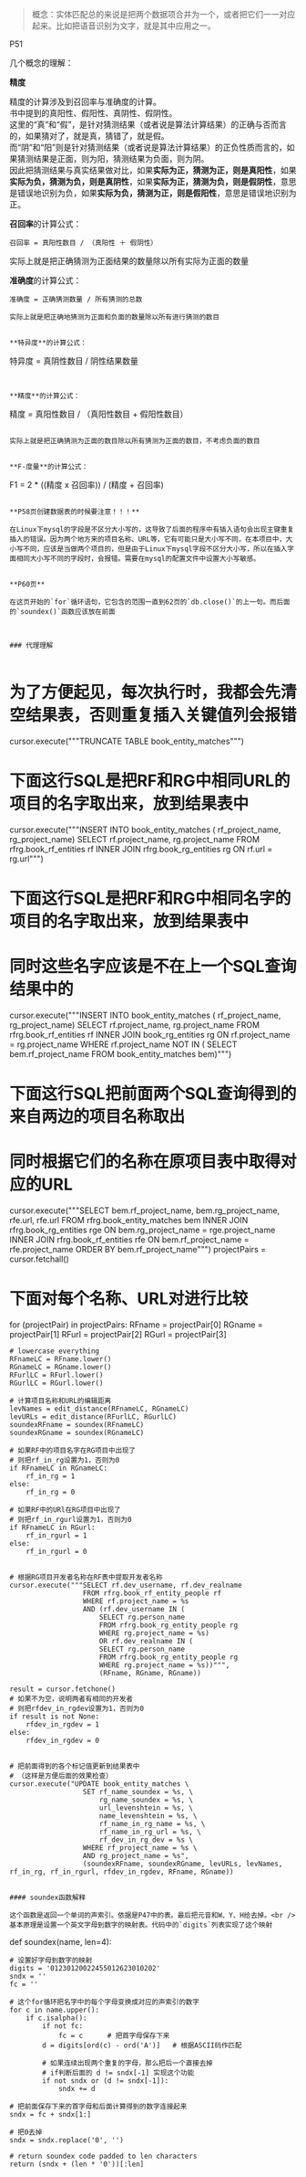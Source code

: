 > 概念：实体匹配总的来说是把两个数据项合并为一个，或者把它们一一对应起来。比如把语音识别为文字，就是其中应用之一。

P51

几个概念的理解：

**精度**

精度的计算涉及到召回率与准确度的计算。<br />
书中提到的真阳性、假阳性、真阴性、假阴性。<br />这里的“真”和“假”，是针对猜测结果（或者说是算法计算结果）的正确与否而言的，如果猜对了，就是真，猜错了，就是假。<br />而“阴”和“阳”则是针对猜测结果（或者说是算法计算结果）的正负性质而言的，如果猜测结果是正面，则为阳，猜测结果为负面，则为阴。<br />因此把猜测结果与真实结果做对比，如果**实际为正，猜测为正，则是真阳性**，如果**实际为负，猜测为负，则是真阴性**，如果**实际为正，猜测为负，则是假阴性**，意思是错误地识别为负，如果**实际为负，猜测为正，则是假阳性**，意思是错误地识别为正。

**召回率**的计算公式：

```
召回率 = 真阳性数目 / （真阳性 ＋ 假阴性）
```

实际上就是把正确猜测为正面结果的数量除以所有实际为正面的数量


**准确度**的计算公式：

```
准确度 = 正确猜测数量 / 所有猜测的总数

实际上就是把正确地猜测为正面和负面的数量除以所有进行猜测的数目


**特异度**的计算公式：

```
特异度 = 真阴性数目 / 阴性结果数量
```


**精度**的计算公式：

```
精度 = 真阳性数目 / （真阳性数目 + 假阳性数目）
```

实际上就是把正确猜测为正面的数目除以所有猜测为正面的数目，不考虑负面的数目


**F-度量**的计算公式：

```
F1 = 2 * ((精度 x 召回率)) / (精度 + 召回率)
```

**P58页创建数据表的时候要注意！！！**

在Linux下mysql的字段是不区分大小写的，这导致了后面的程序中有插入语句会出现主键重复插入的错误。因为两个地方来的项目名称、URL等，它有可能只是大小写不同，在本项目中，大小写不同，应该是当做两个项目的，但是由于Linux下mysql字段不区分大小写，所以在插入字面相同大小写不同的字段时，会报错。需要在mysql的配置文件中设置大小写敏感。


**P60页**

在这页开始的`for`循环语句，它包含的范围一直到62页的`db.close()`的上一句。而后面的`soundex()`函数应该放在前面



### 代理理解


```
# 为了方便起见，每次执行时，我都会先清空结果表，否则重复插入关键值列会报错
cursor.execute("""TRUNCATE TABLE book_entity_matches""")

# 下面这行SQL是把RF和RG中相同URL的项目的名字取出来，放到结果表中
cursor.execute("""INSERT INTO book_entity_matches (
                  rf_project_name, rg_project_name)
                  SELECT rf.project_name, rg.project_name
                  FROM rfrg.book_rf_entities rf
                  INNER JOIN rfrg.book_rg_entities rg
                  ON rf.url = rg.url""")

# 下面这行SQL是把RF和RG中相同名字的项目的名字取出来，放到结果表中
# 同时这些名字应该是不在上一个SQL查询结果中的
cursor.execute("""INSERT INTO book_entity_matches (
                  rf_project_name, rg_project_name)
                  SELECT rf.project_name, rg.project_name
                  FROM rfrg.book_rf_entities rf
                  INNER JOIN book_rg_entities rg
                  ON rf.project_name = rg.project_name
                  WHERE rf.project_name NOT IN (
                      SELECT bem.rf_project_name
                      FROM book_entity_matches bem)""")

# 下面这行SQL把前面两个SQL查询得到的来自两边的项目名称取出
# 同时根据它们的名称在原项目表中取得对应的URL
cursor.execute("""SELECT bem.rf_project_name, bem.rg_project_name, rfe.url, rfe.url
                  FROM rfrg.book_entity_matches bem
                  INNER JOIN rfrg.book_rg_entities rge
                  ON bem.rg_project_name = rge.project_name
                  INNER JOIN rfrg.book_rf_entities rfe
                  ON bem.rf_project_name = rfe.project_name
                  ORDER BY bem.rf_project_name""")
projectPairs = cursor.fetchall()


# 下面对每个名称、URL对进行比较
for (projectPair) in projectPairs:
    RFname = projectPair[0]
    RGname = projectPair[1]
    RFurl = projectPair[2]
    RGurl = projectPair[3]

    # lowercase everything
    RFnameLC = RFname.lower()
    RGnameLC = RGname.lower()
    RFurlLC = RFurl.lower()
    RGurlLC = RGurl.lower()

    # 计算项目名称和URL的编辑距离
    levNames = edit_distance(RFnameLC, RGnameLC)
    levURLs = edit_distance(RFurlLC, RGurlLC)
    soundexRFname = soundex(RFnameLC)
    soundexRGname = soundex(RGnameLC)

    # 如果RF中的项目名字在RG项目中出现了
    # 则把rf_in_rg设置为1，否则为0
    if RFnameLC in RGnameLC:
        rf_in_rg = 1
    else:
        rf_in_rg = 0

    # 如果RF中的URl在RG项目中出现了
    # 则把rf_in_rgurl设置为1，否则为0
    if RFnameLC in RGurl:
        rf_in_rgurl = 1
    else:
        rf_in_rgurl = 0


    # 根据RG项目开发者名称在RF表中提取开发者名称
    cursor.execute("""SELECT rf.dev_username, rf.dev_realname
                      FROM rfrg.book_rf_entity_people rf
                      WHERE rf.project_name = %s
                      AND (rf.dev_username IN (
                          SELECT rg.person_name
                          FROM rfrg.book_rg_entity_people rg
                          WHERE rg.project_name = %s)
                          OR rf.dev_realname IN (
                          SELECT rg.person_name
                          FROM rfrg.book_rg_entity_people rg
                          WHERE rg.project_name = %s))""",
                          (RFname, RGname, RGname))

    result = cursor.fetchone()
    # 如果不为空，说明两者有相同的开发者
    # 则把rfdev_in_rgdev设置为1，否则为0
    if result is not None:
        rfdev_in_rgdev = 1
    else:
        rfdev_in_rgdev = 0


    # 把前面得到的各个标记值更新到结果表中
    # （这样是方便后面的效果检查）
    cursor.execute("UPDATE book_entity_matches \
                      SET rf_name_soundex = %s, \
                          rg_name_soundex = %s, \
                          url_levenshtein = %s, \
                          name_levenshtein = %s, \
                          rf_name_in_rg_name = %s, \
                          rf_name_in_rg_url = %s, \
                          rf_dev_in_rg_dev = %s \
                      WHERE rf_project_name = %s \
                      AND rg_project_name = %s", 
                      (soundexRFname, soundexRGname, levURLs, levNames, rf_in_rg, rf_in_rgurl, rfdev_in_rgdev, RFname, RGname))

```

#### soundex函数解释

这个函数是返回一个单词的声索引。依据是P47中的表。最后把元音和W、Y、H给去掉。<br />
基本原理是设置一个英文字母到数字的映射表。代码中的`digits`列表实现了这个映射

```
def soundex(name, len=4):

    # 设置好字母到数字的映射
    digits = '01230120022455012623010202'
    sndx = ''
    fc = ''

    # 这个for循环把名字中的每个字母变换成对应的声索引的数字
    for c in name.upper():
        if c.isalpha():
            if not fc:
                fc = c      # 把首字母保存下来
            d = digits[ord(c) - ord('A')]   # 根据ASCII码作匹配

            # 如果连续出现两个重复的字母，那么把后一个直接去掉
            # if判断后面的 d != sndx[-1] 实现这个功能
            if not sndx or (d != sndx[-1]):
                sndx += d

    # 把前面保存下来的首字母和后面计算得到的数字连接起来
    sndx = fc + sndx[1:]

    # 把0去掉
    sndx = sndx.replace('0', '')

    # return soundex code padded to len characters
    return (sndx + (len * '0'))[:len]
```

